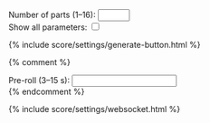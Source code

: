 <div class="settings-group">
    <label for="settings-parts">Number of parts (1–16):</label>
    <input type="number" min="1" max="16" id="settings-parts">
</div>
<div class="settings-group">
    <label for="settings-showall">Show all parameters:</label>
    <input id="settings-showall" type="checkbox">
</div>

{% include score/settings/generate-button.html %}

{% comment %}
<div class="settings-group">
    <label>Pre-roll (3–15 s):</label>
    <input type="number" id="settings-preroll">
</div>
{% endcomment %}

{% include score/settings/websocket.html %}
